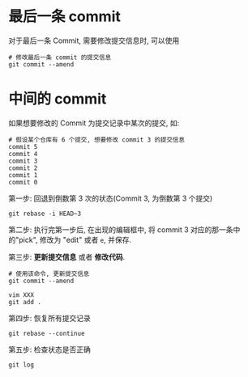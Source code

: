 
# 最后一条 commit

对于最后一条 Commit, 需要修改提交信息时, 可以使用

```
# 修改最后一条 commit 的提交信息
git commit --amend
```

# 中间的 commit

如果想要修改的 Commit 为提交记录中某次的提交, 如:

```
# 假设某个仓库有 6 个提交, 想要修改 commit 3 的提交信息
commit 5
commit 4
commit 3
commit 2
commit 1
commit 0
```

第一步: 回退到倒数第 3 次的状态(Commit 3, 为倒数第 3 个提交)

```
git rebase -i HEAD~3
```

第二步: 执行完第一步后, 在出现的编辑框中, 将 commit 3 对应的那一条中的"pick", 修改为 "edit" 或者 `e`, 并保存.

第三步: **更新提交信息** 或者 **修改代码**.

```
# 使用该命令, 更新提交信息
git commit --amend
```

```
vim XXX
git add .
```

第四步: 恢复所有提交记录

```
git rebase --continue
```

第五步: 检查状态是否正确

```
git log
```

